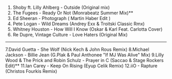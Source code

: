 
1. Shoby ft. Lilly Ahlberg - Outside (Original mix)
2. The Fugees - Ready Or Not (Monrabeatz Summer Mix)**
3. Ed Sheeran - Photograph ( Martin Haber Edit )
4. Pete Logan - Wild Dreams (Andrey Exx & Troitski Classic Rmx)
5. Whitney Houston - How Will I Know (Oskar & Karl Feat. Carlotta Cover)
6. Re Dupre, Vintage Culture - Love Haters (Original Mix)
_________________________________________________

7.David Guetta - She Wolf (Nick Kech &amp; John Rous Remix)
8.Michael Jackson - Billie Jean (G.Plak &amp; Paul Anthonee &quot;If
  MJ Was Alive&quot; Mix)
9.Lilly Wood &amp; The Prick and Robin Schulz - Prayer in C 
  (Saccao &amp; Stage Rockers Edit)**
11.Ian Carey - Keep On Rising (Eyup Celik Remix)
12.iiO - Rapture (Christos Fourkis Remix)
